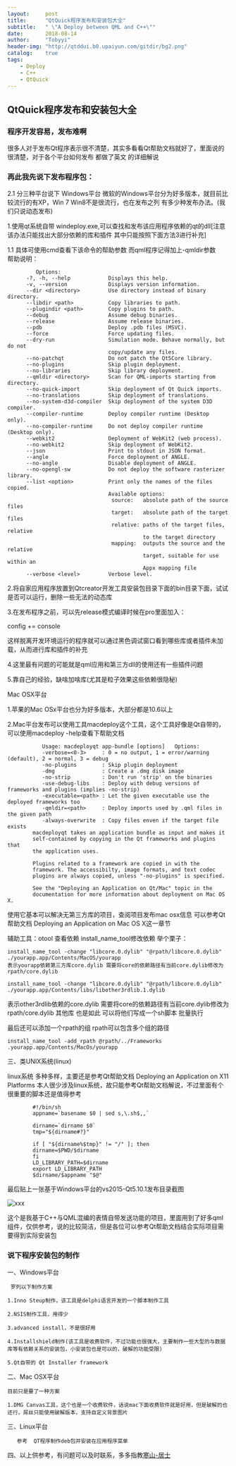 ```yaml
---
layout:     post
title:      "QtQuick程序发布和安装包大全"
subtitle:   " \"A Deploy between QML and C++\""
date:       2018-08-14
author:     "Tobyyi"
header-img: "http://qtddui.b0.upaiyun.com/gitdir/bg2.png"
catalog:    true
tags:
    - Deploy
    - C++
    - QtQuick
---
```


##  QtQuick程序发布和安装包大全

###  程序开发容易，发布难啊

   很多人对于发布Qt程序表示很不清楚，其实多看看Qt帮助文档就好了，里面说的很清楚，对于各个平台如何发布 都做了英文
   的详细解说
         
### 再此我先说下发布程序包：

  2.1  分三种平台说下
   Windows平台
   微软的Windows平台分为好多版本，就目前比较流行的有XP，Win 7 Win8不是很流行，也在发布之列
   有多少种发布办法。(我们只说动态发布)
   
   1.使用qt系统自带 windeploy.exe,可以查找和发布该应用程序依赖的qt的dll[注意该办法只能找出大部分依赖的库和插件
   其中只能按照下面方法3进行补充]
   
   1.1 具体可使用cmd查看下该命令的帮助参数 而qml程序记得加上-qmldir参数  
帮助说明：				
					            
  		     Options:
		  -?, -h, --help            Displays this help.
		  -v, --version             Displays version information.
		  --dir <directory>         Use directory instead of binary directory.
		  --libdir <path>           Copy libraries to path.
		  --plugindir <path>        Copy plugins to path.
		  --debug                   Assume debug binaries.
		  --release                 Assume release binaries.
		  --pdb                     Deploy .pdb files (MSVC).
		  --force                   Force updating files.
		  --dry-run                 Simulation mode. Behave normally, but do not
		                            copy/update any files.
		  --no-patchqt              Do not patch the Qt5Core library.
		  --no-plugins              Skip plugin deployment.
		  --no-libraries            Skip library deployment.
		  --qmldir <directory>      Scan for QML-imports starting from directory.
		  --no-quick-import         Skip deployment of Qt Quick imports.
		  --no-translations         Skip deployment of translations.
		  --no-system-d3d-compiler  Skip deployment of the system D3D compiler.
		  --compiler-runtime        Deploy compiler runtime (Desktop only).
		  --no-compiler-runtime     Do not deploy compiler runtime (Desktop only).
		  --webkit2                 Deployment of WebKit2 (web process).
		  --no-webkit2              Skip deployment of WebKit2.
		  --json                    Print to stdout in JSON format.
		  --angle                   Force deployment of ANGLE.
		  --no-angle                Disable deployment of ANGLE.
		  --no-opengl-sw            Do not deploy the software rasterizer library.
		  --list <option>           Print only the names of the files copied.
		                            Available options:
		                             source:   absolute path of the source files
		                             target:   absolute path of the target files
		                             relative: paths of the target files, relative
		                                       to the target directory
		                             mapping:  outputs the source and the relative
		                                       target, suitable for use within an
		                                       Appx mapping file
		  --verbose <level>         Verbose level.
			

 2.将自家应用程序放置到Qtcreator开发工具安装包目录下面的bin目录下面，试试是否可以运行，删除一些无法的动态库
 
 3.在发布程序之前，可以先release模式编译时候在pro里面加入：
 
 config += console

 这样脱离开发环境运行的程序就可以通过黑色调试窗口看到哪些库或者插件未加载，从而进行库和插件的补充

 4.这里最有问题的可能就是qml应用和第三方dll的使用还有一些插件问题

 5.靠自己的经验，缺啥加啥库(尤其是粒子效果这些依赖很隐秘)
 
 
Mac OSX平台

 1.苹果的Mac OSx平台也分为好多版本，大部分都是10.6以上

2.Mac平台发布可以使用工具macdeploy这个工具，这个工具好像是Qt自带的，可以使用macdeploy -help查看下帮助文档 

```
		   Usage: macdeployqt app-bundle [options]   Options:
		   -verbose=<0-3>     : 0 = no output, 1 = error/warning (default), 2 = normal, 3 = debug
		   -no-plugins        : Skip plugin deployment
		   -dmg               : Create a .dmg disk image
		   -no-strip          : Don't run 'strip' on the binaries
		   -use-debug-libs    : Deploy with debug versions of frameworks and plugins (implies -no-strip)
		   -executable=<path> : Let the given executable use the deployed frameworks too
		   -qmldir=<path>     : Deploy imports used by .qml files in the given path
		   -always-overwrite  : Copy files enven if the target file exists
		macdeployqt takes an application bundle as input and makes it
		self-contained by copying in the Qt frameworks and plugins that
		the application uses.
		
		Plugins related to a framework are copied in with the
		framework. The accessibilty, image formats, and text codec
		plugins are always copied, unless "-no-plugins" is specified.
		
		See the "Deploying an Application on Qt/Mac" topic in the
		documentation for more information about deployment on Mac OS X.

```
使用它基本可以解决无第三方库的项目，查阅项目发布mac osx信息 可以参考Qt帮助文档 Deploying an Application on Mac OS X这一章节
     
辅助工具：otool 查看依赖 install_name_tool修改依赖
举个栗子：
```
install_name_tool -change "libcore.0.dylib" "@rpath/libcore.0.dylib" ./yourapp.app/Contents/MacOS/yourapp
表示yourapp依赖第三方库core.dylib 需要将core的依赖路径有当前core.dylib修改为rpath/core.dylib
```

```
install_name_tool -change "libcore.0.dylib" "@rpath/libcore.0.dylib" ./yourapp.app/Contents/libs/libother3rdlib.1.dylib
```
表示other3rdlib依赖的core.dylib 需要将core的依赖路径有当前core.dylib修改为rpath/core.dylib
其他库 也是如此
可以将他们写成一个sh脚本 批量执行

最后还可以添加一个rpath的组 rpath可以包含多个组的路径

```
install_name_tool -add_rpath @rpath/../Frameworks .yourapp.app/Contents/MacOs/yourapp
```
 三、类UNIX系统(linux)
     
  linux系统 多种多样，主要还是参考Qt帮助文档 Deploying an Application on X11 Platforms 
  本人很少涉及linux系统，故只能参考Qt帮助文档解说，不过里面有个很重要的脚本还是值得参考   

			#!/bin/sh
			appname=`basename $0 | sed s,\.sh$,,`
			
			dirname=`dirname $0`
			tmp="${dirname#?}"
			
			if [ "${dirname%$tmp}" != "/" ]; then
			dirname=$PWD/$dirname
			fi
			LD_LIBRARY_PATH=$dirname
			export LD_LIBRARY_PATH
			$dirname/$appname "$@"
			

 最后贴上一张基于Windows平台的vs2015-Qt5.10.1发布目录截图

![xxx](http://qtddui.b0.upaiyun.com/gitdir/dp.png)	

这个是我基于C++与QML混编的表情自带发送功能的项目，里面用到了好多qml组件，仅供参考，说的比较简洁，但是各位可以参考Qt帮助文档结合实际项目需要得到实际安装包

### 说下程序安装包的制作

  一、Windows平台

     罗列以下制作方案

    1.Inno Steup制作，该工具是delphi语言开发的一个脚本制作工具

    2.NSIS制作工具，用得少

    3.advanced install，不是很好用

    4.Installshield制作(该工具是收费软件，不过功能也很强大，主要制作一些大型的与数据库等有依赖关系的安装包，小安装包也是可以的，破解的功能受限)

    5.Qt自带的 Qt Installer framework

   二、Mac OSX平台

    目前只是要了一种方案

    1.DMG Canvas工具，这个也是一个收费软件，话说mac下面收费软件就是好用，但是破解的也还行，屌丝只能使用破解版本，支持自定义背景图片

  三、Linux平台

	   参考  QT程序制作deb包并安装在应用程序菜单
	   
 四、以上供参考，有问题可以及时联系，多多指教[寒山-居士](https://github.com/toby20130333)
